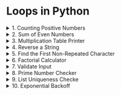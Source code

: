 # Loops in Python

<details>
<summary>1. Counting Positive Numbers</summary>
 numbers = [1, -2, 3, -4, 5, 6, -7, -8, 9, 10]
</details>

<details>
<summary>2.  Sum of Even Numbers</summary>
 Problem: Calculate the sum of even numbers up to a given number n.
</details>

<details>
<summary>3. Multiplication Table Printer</summary>
Problem: Print the multiplication table for a given number up to 10, but skip the fifth iteration.
</details>

<details>
<summary>4. Reverse a String</summary>
 Problem: Reverse a string using a loop.
</details>

<details>
<summary>5. Find the First Non-Repeated Character</summary>
Problem: Given a string, find the first non-repeated character.
</details>

<details>
<summary>6. Factorial Calculator</summary>
Problem: Compute the factorial of a number using a while loop.
</details>

<details>
<summary>7. Validate Input</summary>
Problem: Keep asking the user for input until they enter a number between 1 and 10.
</details>

<details>
<summary>8. Prime Number Checker</summary>
 Problem: Check if a number is prime.
</details>

<details>
<summary>9. List Uniqueness Checke</summary>
 Problem: Check if all elements in a list are unique. If a duplicate is found, exit the loop and print the duplicate.
 items = ["apple", "banana", "orange", "apple", "mango"]
</details>

<details>
<summary>10. Exponential Backoff</summary>
Problem: Implement an exponential backoff strategy that doubles the wait time between retries, starting from 1 second, but stops after 5 retries.
</details>

